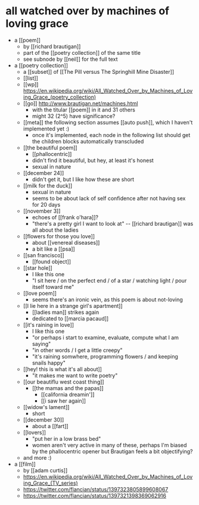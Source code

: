# all watched over by machines of loving grace

- a [[poem]]
  - by [[richard brautigan]]
  - part of the [[poetry collection]] of the same title
  - see subnode by [[neil]] for the full text
- a [[poetry collection]]
  - a [[subset]] of [[The Pill versus The Springhill Mine Disaster]]
  - [[list]]
  - [[wp]] https://en.wikipedia.org/wiki/All_Watched_Over_by_Machines_of_Loving_Grace_(poetry_collection)
  - [[go]] http://www.brautigan.net/machines.html
    - with the titular [[poem]] in it and 31 others
    - might 32 (2^5) have significance?
  - [[meta]] the following section assumes [[auto push]], which I haven't implemented yet :)
    - once it's implemented, each node in the following list should get the children blocks automatically transcluded
  - [[the beautiful poem]]
    - [[phallocentric]]
    - didn't find it beautiful, but hey, at least it's honest
    - sexual in nature
  - [[december 24]]
    - didn't get it, but I like how these are short
  - [[milk for the duck]]
    - sexual in nature
    - seems to be about lack of self confidence after not having sex for 20 days
  - [[november 3]]
    - echoes of [[frank o'hara]]?
    - "there's a pretty girl I want to look at" -- [[richard brautigan]] was all about the ladies
  - [[flowers for those you love]]
    - about [[venereal diseases]]
    - a bit like a [[psa]]
  - [[san francisco]]
    - [[found object]]
  - [[star hole]]
    - I like this one
    - "I sit here / on the perfect end / of a star / watching light / pour itself toward me"
  - [[love poem]]
    - seems there's an ironic vein, as this poem is about not-loving
  - [[I lie here in a strange girl's apartment]]
    - [[ladies man]] strikes again
    - dedicated to [[marcia pacaud]] 
  - [[it's raining in love]]
    - I like this one
    - "or perhaps i start to examine, evaluate, compute what I am saying"
    - "in other words / I get a little creepy"
    - "it's raining somwhere, programming flowers / and keeping snails happy"
  - [[hey! this is what it's all about]]
    - "it makes me want to write poetry"
  - [[our beautiflu west coast thing]]
    - [[the mamas and the papas]]
      - [[california dreamin']]
      - [[i saw her again]]
  - [[widow's lament]]
    - short
  - [[december 30]]
    - about a [[fart]]
  - [[lovers]]
    - "put her in a low brass bed"
    - women aren't very active in many of these, perhaps I'm biased by the phallocentric opener but Brautigan feels a bit objectifying?
  - and more :)
- a [[film]]
  - by [[adam curtis]]
  - https://en.wikipedia.org/wiki/All_Watched_Over_by_Machines_of_Loving_Grace_(TV_series)
  - https://twitter.com/flancian/status/1397323805899608067
  - https://twitter.com/flancian/status/1397321398369062916